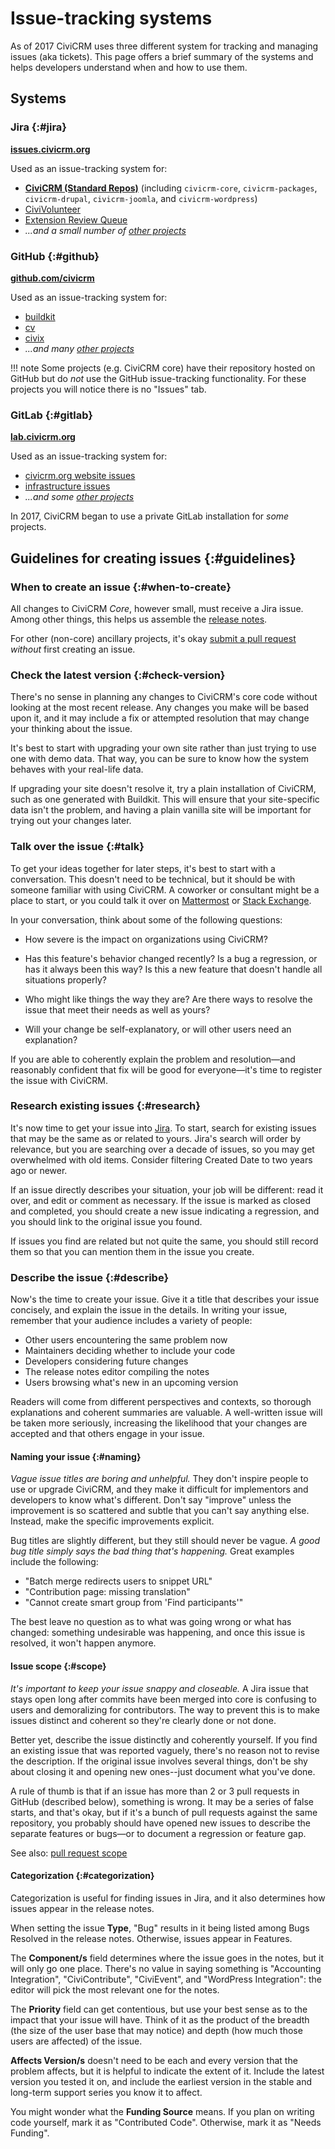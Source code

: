 # Issue-tracking systems

As of 2017 CiviCRM uses three different system for tracking and managing issues (aka tickets). This page offers a brief summary of the systems and helps developers understand when and how to use them.


## Systems

### Jira {:#jira}

**[issues.civicrm.org](https://issues.civicrm.org/jira)**

Used as an issue-tracking system for: 

* **[CiviCRM (Standard Repos)](https://issues.civicrm.org/jira/browse/CRM)**  (including `civicrm-core`, `civicrm-packages`, `civicrm-drupal`, `civicrm-joomla`, and `civicrm-wordpress`)
* [CiviVolunteer](https://issues.civicrm.org/jira/browse/VOL)
* [Extension Review Queue](https://issues.civicrm.org/jira/browse/EXT)
* *...and a small number of [other projects](https://issues.civicrm.org/jira/secure/BrowseProjects.jspa?selectedCategory=all&selectedProjectType=all)*

### GitHub {:#github}

**[github.com/civicrm](https://github.com/civicrm)**

Used as an issue-tracking system for:

* [buildkit](https://github.com/civicrm/civicrm-buildkit/issues)
* [cv](https://github.com/civicrm/cv/issues)
* [civix](https://github.com/totten/civix)
* *...and many [other projects](https://github.com/civicrm)*

!!! note
    Some projects (e.g. CiviCRM core) have their repository hosted on GitHub but do *not* use the GitHub issue-tracking functionality. For these projects you will notice there is no "Issues" tab. 

 
### GitLab {:#gitlab}

**[lab.civicrm.org](http://lab.civicrm.org)**

Used as an issue-tracking system for:

* [civicrm.org website issues](https://lab.civicrm.org/marketing-team/civicrm-website)
* [infrastructure issues](https://lab.civicrm.org/infrastructure/ops/issues)
* *...and some [other projects](https://lab.civicrm.org/explore/projects)*

In 2017, CiviCRM began to use a private GitLab installation for *some* projects.


## Guidelines for creating issues {:#guidelines}

### When to create an issue {:#when-to-create}

All changes to CiviCRM *Core*, however small, must receive a Jira issue. Among other things, this helps us assemble the [release notes](https://github.com/civicrm/civicrm-core/tree/master/release-notes).

For other (non-core) ancillary projects, it's okay [submit a pull request](/tools/git.md#pr) *without* first creating an issue.

### Check the latest version {:#check-version}

There's no sense in planning any changes to CiviCRM's core code without looking at the most recent release.  Any changes you make will be based upon it, and it may include a fix or attempted resolution that may change your thinking about the issue.

It's best to start with upgrading your own site rather than just trying to use one with demo data.  That way, you can be sure to know how the system behaves with your real-life data.  

If upgrading your site doesn't resolve it, try a plain installation of CiviCRM, such as one generated with Buildkit.  This will ensure that your site-specific data isn't the problem, and having a plain vanilla site will be important for trying out your changes later.

### Talk over the issue {:#talk}

To get your ideas together for later steps, it's best to start with a conversation.  This doesn't need to be technical, but it should be with someone familiar with using CiviCRM.  A coworker or consultant might be a place to start, or you could talk it over on [Mattermost](https://chat.civicrm.org/) or [Stack Exchange](http://civicrm.stackexchange.com/).

In your conversation, think about some of the following questions:

-   How severe is the impact on organizations using CiviCRM?

-   Has this feature's behavior changed recently?  Is a bug a regression, or has it always been this way?  Is this a new feature that doesn't handle all situations properly?

-   Who might like things the way they are?  Are there ways to resolve the issue that meet their needs as well as yours?

-   Will your change be self-explanatory, or will other users need an explanation?

If you are able to coherently explain the problem and resolution&mdash;and reasonably confident that fix will be good for everyone&mdash;it's time to register the issue with CiviCRM.

### Research existing issues {:#research}

It's now time to get your issue into [Jira](https://issues.civicrm.org/).  To start, search for existing issues that may be the same as or related to yours.  Jira's search will order by relevance, but you are searching over a decade of issues, so you may get overwhelmed with old items.  Consider filtering Created Date to two years ago or newer.

If an issue directly describes your situation, your job will be different: read it over, and edit or comment as necessary.  If the issue is marked as closed and completed, you should create a new issue indicating a regression, and you should link to the original issue you found.

If issues you find are related but not quite the same, you should still record them so that you can mention them in the issue you create.

### Describe the issue {:#describe}

Now's the time to create your issue.  Give it a title that describes your issue concisely, and explain the issue in the details.  In writing your issue, remember that your audience includes a variety of people:

-   Other users encountering the same problem now
-   Maintainers deciding whether to include your code
-   Developers considering future changes
-   The release notes editor compiling the notes
-   Users browsing what's new in an upcoming version

Readers will come from different perspectives and contexts, so thorough explanations and coherent summaries are valuable.  A well-written issue will be taken more seriously, increasing the likelihood that your changes are accepted and that others engage in your issue.

#### Naming your issue {:#naming}

*Vague issue titles are boring and unhelpful.*  They don't inspire people to use or upgrade CiviCRM, and they make it difficult for implementors and developers to know what's different.  Don't say "improve" unless the improvement is so scattered and subtle that you can't say anything else.  Instead, make the specific improvements explicit.

Bug titles are slightly different, but they still should never be vague.  *A good bug title simply says the bad thing that's happening.*   Great examples include the following:

- "Batch merge redirects users to snippet URL"
- "Contribution page: missing translation"
- "Cannot create smart group from 'Find participants'"  

The best leave no question as to what was going wrong or what has changed: something undesirable was happening, and once this issue is resolved, it won't happen anymore.

#### Issue scope {:#scope}

*It's important to keep your issue snappy and closeable.*  A Jira issue that stays open long after commits have been merged into core is confusing to users and demoralizing for contributors.  The way to prevent this is to make issues distinct and coherent so they're clearly done or not done.

Better yet, describe the issue distinctly and coherently yourself.  If you find an existing issue that was reported vaguely, there's no reason not to revise the description.  If the original issue involves several things, don't be shy about closing it and opening new ones--just document what you've done.

A rule of thumb is that if an issue has more than 2 or 3 pull requests in GitHub (described below), something is wrong.  It may be a series of false starts, and that's okay, but if it's a bunch of pull requests against the same repository, you probably should have opened new issues to describe the separate features or bugs&mdash;or to document a regression or feature gap.

See also: [pull request scope](/tools/git.md#pr-scope)

#### Categorization {:#categorization}

Categorization is useful for finding issues in Jira, and it also determines how issues appear in the release notes.

When setting the issue **Type**, "Bug" results in it being listed among Bugs Resolved in the release notes.  Otherwise, issues appear in Features.  

The **Component/s** field determines where the issue goes in the notes, but it will only go one place.  There's no value in saying something is "Accounting Integration", "CiviContribute", "CiviEvent", and "WordPress Integration": the editor will pick the most relevant one for the notes.

The **Priority** field can get contentious, but use your best sense as to the impact that your issue will have.  Think of it as the product of the breadth (the size of the user base that may notice) and depth (how much those users are affected) of the issue.

**Affects Version/s** doesn't need to be each and every version that the problem affects, but it is helpful to indicate the extent of it.  Include the latest version you tested it on, and include the earliest version in the stable and long-term support series you know it to affect.

You might wonder what the **Funding Source** means.  If you plan on writing code yourself, mark it as "Contributed Code".  Otherwise, mark it as "Needs Funding".
